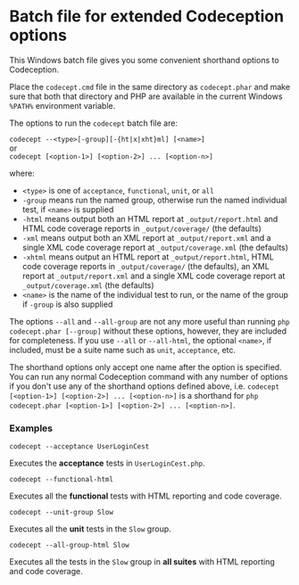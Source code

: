 # Batch file for extended Codeception options

This Windows batch file gives you some convenient shorthand options to Codeception.

Place the `codecept.cmd` file in the same directory as `codecept.phar` and make sure that
both that directory and PHP are available in the current Windows `%PATH%` environment variable.

The options to run the `codecept` batch file are:

`codecept --<type>[-group][-{ht|x|xht}ml] [<name>]`  
or  
`codecept [<option-1>] [<option-2>] ... [<option-n>]`

where:
- `<type>` is one of `acceptance`, `functional`, `unit`, or `all`
- `-group` means run the named group, otherwise run the named individual test, if `<name>` is supplied
- `-html` means output both an HTML report at `_output/report.html`
and HTML code coverage reports in `_output/coverage/` (the defaults)
- `-xml` means output both an XML report at `_output/report.xml`
and a single XML code coverage report at `_output/coverage.xml` (the defaults)
- `-xhtml` means output an HTML report at `_output/report.html`,
HTML code coverage reports in `_output/coverage/` (the defaults),
an XML report at `_output/report.xml`
and a single XML code coverage report at `_output/coverage.xml` (the defaults)
- `<name>` is the name of the individual test to run, or the name of the group if `-group` is also supplied

The options `--all` and `--all-group` are not any more useful than running `php codecept.phar [--group]`
without these options, however, they are included for completeness. If you use `--all` or `--all-html`,
the optional `<name>`, if included, must be a suite name such as `unit`, `acceptance`, etc.

The shorthand options only accept one name after the option is specified.
You can run any normal Codeception command with any number of options
if you don't use any of the shorthand options defined above,
i.e. `codecept [<option-1>] [<option-2>] ... [<option-n>]`
is a shorthand for `php codecept.phar [<option-1>] [<option-2>] ... [<option-n>]`.

### Examples

`codecept --acceptance UserLoginCest`

Executes the **acceptance** tests in `UserLoginCest.php`.

`codecept --functional-html`

Executes all the **functional** tests with HTML reporting and code coverage.

`codecept --unit-group Slow`

Executes all the **unit** tests in the `Slow` group.

`codecept --all-group-html Slow`

Executes all the tests in the `Slow` group in **all suites** with HTML reporting and code coverage.
